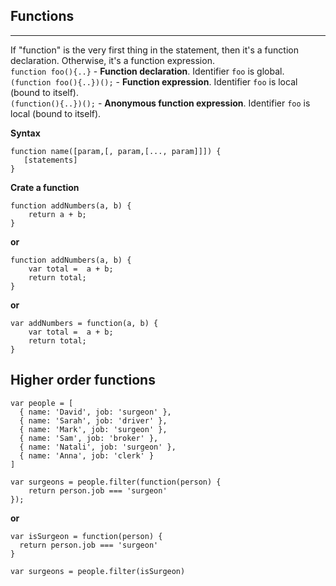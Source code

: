 ## Functions
---
If "function" is the very first thing in the statement, then it's a function declaration. Otherwise, it's a function expression.  
`function foo(){..}` - **Function declaration**.  Identifier `foo` is global.  
`(function foo(){..})();` - **Function expression**. Identifier `foo` is local (bound to itself).  
`(function(){..})();` - **Anonymous function expression**. Identifier `foo` is local (bound to itself).

**Syntax**
```
function name([param,[, param,[..., param]]]) {
   [statements]
}
```

**Crate a function**

```
function addNumbers(a, b) {
    return a + b;
}
```
**or**

```
function addNumbers(a, b) {
    var total =  a + b;
    return total;
}
```

**or**

```
var addNumbers = function(a, b) {
    var total =  a + b;
    return total;
}
```

## Higher order functions

```
var people = [
  { name: 'David', job: 'surgeon' },
  { name: 'Sarah', job: 'driver' },
  { name: 'Mark', job: 'surgeon' },
  { name: 'Sam', job: 'broker' },
  { name: 'Natali', job: 'surgeon' },
  { name: 'Anna', job: 'clerk' }
]

var surgeons = people.filter(function(person) {
    return person.job === 'surgeon'
});
```
**or**

```
var isSurgeon = function(person) {
  return person.job === 'surgeon'
}

var surgeons = people.filter(isSurgeon)
```